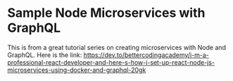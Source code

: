 # Sample Node Microservices with GraphQL

This is from a great tutorial series on creating microservices with Node and GraphQL. Here is the link:
https://dev.to/bettercodingacademy/i-m-a-professional-react-developer-and-here-s-how-i-set-up-react-node-js-microservices-using-docker-and-graphql-20gk